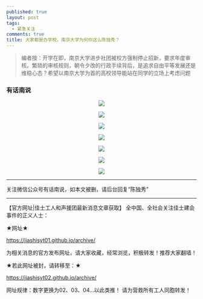 ```yaml
---
published: true
layout: post
tags:
  - 紧急关注
comments: true
title: 大家都是办学校，南京大学为何你这么陈独秀？ 
---
```


<blockquote>
编者按：开学在即，南京大学进步社团被校方强制停止招新，要求年度审核。繁琐的审核规则，朝令夕改的行政手续背后，是追求自由平等发展还是维稳心态？希望以南京大学为首的高校领导能站在同学的立场上考虑问题
</blockquote>

### 有话南说

<p align="center"> <img src="https://files.catbox.moe/2c6gjh.jpg"> </p>

<p align="center"> <img src="https://files.catbox.moe/2syff1.jpg"> </p>

<p align="center"> <img src="https://files.catbox.moe/pn0blg.jpg"> </p>

<p align="center"> <img src="https://files.catbox.moe/rlh6y8.jpg"> </p>

<p align="center"> <img src="https://ww1.sinaimg.cn/large/005YhI8igy1fvh9g9k5jvj30u047dat1"> </p>

<p align="center"> <img src="https://files.catbox.moe/ac9khn.jpg"> </p>

<p align="center"> <img src="https://files.catbox.moe/org633.jpg"> </p>


---

关注微信公众号有话南说，如本文被删，请后台回复“陈独秀”



---

【官方网址|佳士工人和声援团最新消息文章获取】 全中国、全社会关注佳士建会事件的正义人士：

★网址★

https://jiashisyt01.github.io/archive/

为相关消息的官方发布网址，请大家收藏，经常浏览，积极转发！推荐大家翻墙！

★若此网址被封，请转移至：★

https://jiashisyt02.github.io/archive/

网址规律：数字更换为02、03、04...以此类推！ 请为营救所有工人同胞转发！
